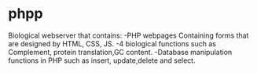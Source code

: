 # phpp
Biological webserver that contains: 
 -PHP webpages Containing forms that are designed by HTML, CSS, JS.
 -4 biological functions such as Complement, protein translation,GC content.
 -Database manipulation functions in PHP such as insert, update,delete and select.

